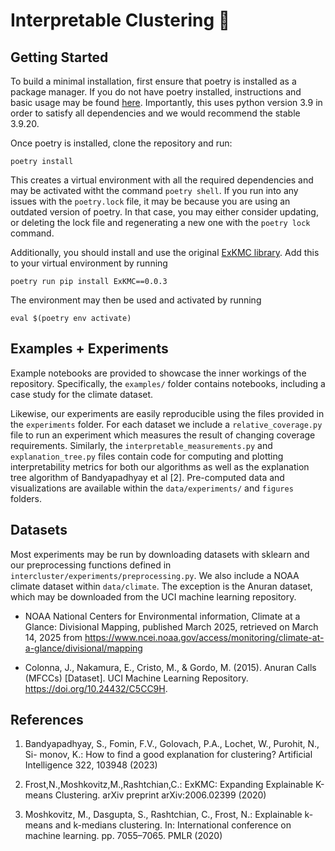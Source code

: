 # Interpretable Clustering :deciduous_tree:

## Getting Started
To build a minimal installation, first ensure that poetry is installed 
as a package manager. If you do not have poetry installed, 
instructions and basic usage  may be found [here](https://python-poetry.org/docs/). 
Importantly, this uses python version 3.9 in order to 
satisfy all dependencies and we would recommend the stable 3.9.20. 

Once poetry is installed, clone the repository
and run:

```
poetry install
```

This creates a virtual environment 
with all the required dependencies and may be 
activated witht the command `poetry shell`. 
If you run into any issues with the `poetry.lock` file, it may be 
because you are using an outdated version of poetry. In that case, 
you may either consider updating, or deleting the lock file and 
regenerating a new one with the `poetry lock` command.

Additionally, you should
install and use the original [ExKMC library](https://github.com/navefr/ExKMC/tree/master).
Add this to your virtual environment by running

```
poetry run pip install ExKMC==0.0.3
```
The environment may then be used and activated by running 
```
eval $(poetry env activate)
```

## Examples + Experiments
Example notebooks are provided to showcase the inner workings of the repository. 
Specifically, the `examples/` folder contains notebooks, including a case study for the 
climate dataset. 

Likewise, our experiments are easily reproducible using the files provided in the `experiments`
folder. For each dataset we include a `relative_coverage.py` file to run an experiment which measures the 
result of changing coverage requirements. Similarly, the `interpretable_measurements.py` and `explanation_tree.py`
files contain code for computing and plotting interpretability metrics for both our algorithms as well as 
the explanation tree algorithm of Bandyapadhyay et al [2]. Pre-computed data and visualizations are available within 
the `data/experiments/` and `figures` folders.
## Datasets 

Most experiments may be run by downloading datasets with sklearn and our preprocessing functions 
defined in `intercluster/experiments/preprocessing.py`. We also include a NOAA climate dataset 
within `data/climate`. The exception is the Anuran dataset, which may be downloaded 
from the UCI machine learning repository. 

* NOAA National Centers for Environmental information, Climate at a Glance: Divisional Mapping, published March 2025,
  retrieved on March 14, 2025 from https://www.ncei.noaa.gov/access/monitoring/climate-at-a-glance/divisional/mapping

* Colonna, J., Nakamura, E., Cristo, M., & Gordo, M. (2015). Anuran Calls (MFCCs) [Dataset]. 
UCI Machine Learning Repository. https://doi.org/10.24432/C5CC9H.

## References
1. Bandyapadhyay, S., Fomin, F.V., Golovach, P.A., Lochet, W., Purohit, N., Si-
monov, K.: How to find a good explanation for clustering? Artificial Intelligence
322, 103948 (2023)
   
2. Frost,N.,Moshkovitz,M.,Rashtchian,C.: ExKMC: Expanding Explainable K-means
Clustering. arXiv preprint arXiv:2006.02399 (2020)

2. Moshkovitz, M., Dasgupta, S., Rashtchian, C., Frost, N.: Explainable k-means and
k-medians clustering. In: International conference on machine learning. pp. 7055–7065. PMLR (2020)


